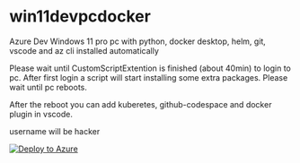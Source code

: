 # win11devpcdocker
Azure Dev Windows 11 pro pc with  python, docker desktop, helm, git, vscode and az cli installed automatically

Please wait until CustomScriptExtention is finished (about 40min) to login to pc. After first login a script will start installing some extra packages. Please wait until pc reboots.

After the reboot you can add kuberetes, github-codespace and docker plugin in vscode.

username will be hacker



[![Deploy to Azure](https://aka.ms/deploytoazurebutton)](https://portal.azure.com/#create/Microsoft.Template/uri/https%3A%2F%2Fraw.githubusercontent.com%2Fkoenraadhaedens%2Fwin10devpcdocker%2Fmain%2Fdeploydevpc.json)
